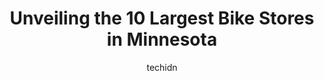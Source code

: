 ---
layout: ampstory
image: https://i0.wp.com/paketmu.com/wp-content/uploads/2023/06/seven-spokes-bike-shop-0-in-minnesota-1686368351.jpeg?resize=640,853
author: techidn
featured: false
description: Explore the diverse Bike Store scene in Minnesota, home to an incredible selection of 10 establishments catering to every taste. Whether youre in search of iconic favorites or undiscovered 
title: Unveiling the 10 Largest Bike Stores in Minnesota
cover:
   title: Unveiling the 10 Largest Bike Stores in Minnesota
   subtitle: RICKPATE
   background: https://paketmu.com/wp-content/uploads/2023/06/seven-spokes-bike-shop-0-in-minnesota-1686368351.jpeg

pages: 
 - layout: thirds
   top: <h1>#1 Gateway Cycle</h1>
   bottom: "<p>I had the pleasure of dealing with Gateway Cycle on my 2007 Trek Series 4. I had an issue with the rear cassette and brought it in for the free estimate/inspection. They </p>"
   background: https://paketmu.com/wp-content/uploads/2023/06/seven-spokes-bike-shop-1-in-minnesota-1686368352.jpeg
   backgroundblur: true
 - layout: thirds
   top: <h1>#2 Freewheel Bike</h1>
   bottom: "<p>Thank you Marcy for your guidance and patience in helping me choose a bike and components.  Cycling around the city, I am confident my bicycle fenders will help me be mor</p>"
   background: https://paketmu.com/wp-content/uploads/2023/06/seven-spokes-bike-shop-2-in-minnesota-1686368352.jpeg
   cta:
      link: https://paketmu.com/unveiling-the-10-largest-bike-stores-in-minnesota/
      text: Unveiling the 10 Largest Bike Stores in Minnesota
 - layout: thirds
   top: <h1>#3 ERIKS - Bike Board Ski</h1>
   bottom: "<p>Staff is extremely helpful. Prices are fair for new equipment. They take the time to help outfit you and explain the technology you are purchasing. Prices start from entr</p>"
   background: https://paketmu.com/wp-content/uploads/2023/06/seven-spokes-bike-shop-3-in-minnesota-1686368356.jpeg
   cta:
      link: https://paketmu.com/unveiling-the-10-largest-bike-stores-in-minnesota/
      text: Unveiling the 10 Largest Bike Stores in Minnesota
 - layout: thirds
   top: <h1>#4 ERIKS - Bike Board Ski</h1>
   bottom: "<p>2059 Snelling Ave N, Roseville, MN 55113, United States</p>"
   background: https://images.unsplash.com/photo-1613843873231-1447db182f97?ixlib=rb-4.0.3&ixid=MnwxMjA3fDB8MHxwaG90by1wYWdlfHx8fGVufDB8fHx8&auto=format&fit=crop&w=640&h=853&q=80
   cta:
      link: https://paketmu.com/unveiling-the-10-largest-bike-stores-in-minnesota/
      text: Unveiling the 10 Largest Bike Stores in Minnesota
 - layout: thirds
   top: <h1>#5 The Hub Bike Co-op</h1>
   bottom: "<p>3016 Minnehaha Ave, Minneapolis, MN 55406, United States</p>"
   background: https://images.unsplash.com/photo-1604871000636-074fa5117945?ixlib=rb-4.0.3&ixid=MnwxMjA3fDB8MHxwaG90by1wYWdlfHx8fGVufDB8fHx8&auto=format&fit=crop&w=640&h=853&q=80
   cta:
      link: https://paketmu.com/unveiling-the-10-largest-bike-stores-in-minnesota/
      text: Unveiling the 10 Largest Bike Stores in Minnesota
 - layout: thirds
   top: <h1>#6 ERIKS - Bike Board Ski</h1>
   bottom: "<p>2800 Lyndale Ave S, Minneapolis, MN 55408, United States</p>"
   background: https://images.unsplash.com/photo-1522441815192-d9f04eb0615c?ixlib=rb-4.0.3&ixid=MnwxMjA3fDB8MHxwaG90by1wYWdlfHx8fGVufDB8fHx8&auto=format&fit=crop&w=640&h=853&q=80
   cta:
      link: https://paketmu.com/unveiling-the-10-largest-bike-stores-in-minnesota/
      text: Unveiling the 10 Largest Bike Stores in Minnesota
 - layout: thirds
   top: <h1>#7 ERIKS - Bike Board Ski</h1>
   bottom: "<p>2191 Ford Pkwy, St Paul, MN 55116, United States</p>"
   background: https://images.unsplash.com/photo-1574169208507-84376144848b?ixlib=rb-4.0.3&ixid=MnwxMjA3fDB8MHxwaG90by1wYWdlfHx8fGVufDB8fHx8&auto=format&fit=crop&w=640&h=853&q=80
   cta:
      link: https://paketmu.com/unveiling-the-10-largest-bike-stores-in-minnesota/
      text: Unveiling the 10 Largest Bike Stores in Minnesota
 - layout: thirds
   middle: Continue reading...
   background: https://images.unsplash.com/photo-1608501821300-4f99e58bba77?ixlib=rb-4.0.3&ixid=MnwxMjA3fDB8MHxwaG90by1wYWdlfHx8fGVufDB8fHx8&auto=format&fit=crop&w=640&h=853&q=80
   cta:
      link: https://paketmu.com/unveiling-the-10-largest-bike-stores-in-minnesota/
      text: Unveiling the 10 Largest Bike Stores in Minnesota
      
---